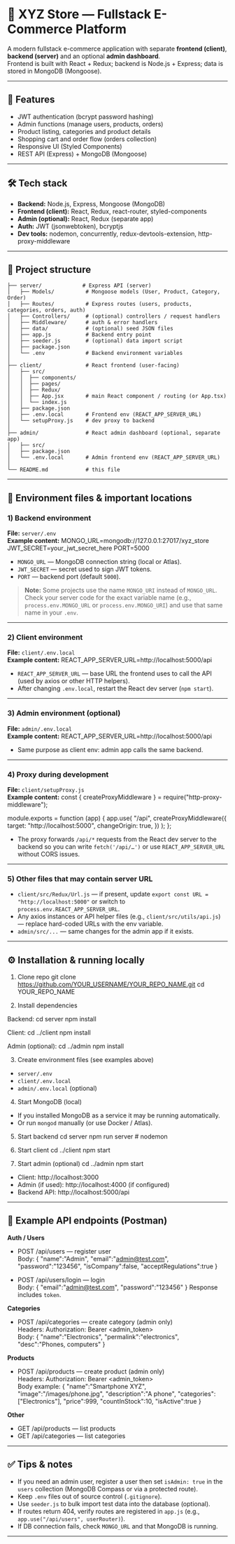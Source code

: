 
# 🛒 XYZ Store — Fullstack E-Commerce Platform

A modern fullstack e-commerce application with separate **frontend (client)**, **backend (server)** and an optional **admin dashboard**.  
Frontend is built with React + Redux; backend is Node.js + Express; data is stored in MongoDB (Mongoose).

---

## 🚀 Features

- JWT authentication (bcrypt password hashing)  
- Admin functions (manage users, products, orders)  
- Product listing, categories and product details  
- Shopping cart and order flow (orders collection)  
- Responsive UI (Styled Components)  
- REST API (Express) + MongoDB (Mongoose)

---

## 🛠 Tech stack

- **Backend:** Node.js, Express, Mongoose (MongoDB)  
- **Frontend (client):** React, Redux, react-router, styled-components  
- **Admin (optional):** React, Redux (separate app)  
- **Auth:** JWT (jsonwebtoken), bcryptjs  
- **Dev tools:** nodemon, concurrently, redux-devtools-extension, http-proxy-middleware

---

## 📂 Project structure

```
├── server/             # Express API (server)
│   ├── Models/          # Mongoose models (User, Product, Category, Order)
│   ├── Routes/          # Express routes (users, products, categories, orders, auth)
│   ├── Controllers/     # (optional) controllers / request handlers
│   ├── Middleware/      # auth & error handlers
│   ├── data/            # (optional) seed JSON files
│   ├── app.js           # Backend entry point
│   ├── seeder.js        # (optional) data import script
│   ├── package.json
│   └── .env             # Backend environment variables
│
├── client/              # React frontend (user-facing)
│   ├── src/
│   │  ├── components/
│   │  ├── pages/
│   │  ├── Redux/
│   │  ├── App.jsx       # main React component / routing (or App.tsx)
│   │  └── index.js
│   ├── package.json
│   ├── .env.local       # Frontend env (REACT_APP_SERVER_URL)
│   └── setupProxy.js    # dev proxy to backend
│
├── admin/               # React admin dashboard (optional, separate app)
│   ├── src/
│   ├── package.json
│   └── .env.local       # Admin frontend env (REACT_APP_SERVER_URL)
│
└── README.md            # this file
```
---

## 🔧 Environment files & important locations

### 1) Backend environment
**File:** `server/.env`  
**Example content:**
MONGO_URL=mongodb://127.0.0.1:27017/xyz_store
JWT_SECRET=your_jwt_secret_here
PORT=5000

- `MONGO_URL` — MongoDB connection string (local or Atlas).  
- `JWT_SECRET` — secret used to sign JWT tokens.  
- `PORT` — backend port (default `5000`).  

> **Note:** Some projects use the name `MONGO_URI` instead of `MONGO_URL`. Check your server code for the exact variable name (e.g., `process.env.MONGO_URL` or `process.env.MONGO_URI`) and use that same name in your `.env`.

---

### 2) Client environment
**File:** `client/.env.local`  
**Example content:**
REACT_APP_SERVER_URL=http://localhost:5000/api

- `REACT_APP_SERVER_URL` — base URL the frontend uses to call the API (used by axios or other HTTP helpers).  
- After changing `.env.local`, restart the React dev server (`npm start`).

---

### 3) Admin environment (optional)
**File:** `admin/.env.local`  
**Example content:**
REACT_APP_SERVER_URL=http://localhost:5000/api

- Same purpose as client env: admin app calls the same backend.

---

### 4) Proxy during development
**File:** `client/setupProxy.js`  
**Example content:**
const { createProxyMiddleware } = require("http-proxy-middleware");

module.exports = function (app) {
  app.use(
    "/api",
    createProxyMiddleware({
      target: "http://localhost:5000",
      changeOrigin: true,
    })
  );
};

- The proxy forwards `/api/*` requests from the React dev server to the backend so you can write `fetch('/api/…')` or use `REACT_APP_SERVER_URL` without CORS issues.

---

### 5) Other files that may contain server URL
- `client/src/Redux/Url.js` — if present, update `export const URL = "http://localhost:5000"` or switch to `process.env.REACT_APP_SERVER_URL`.
- Any axios instances or API helper files (e.g., `client/src/utils/api.js`) — replace hard-coded URLs with the env variable.
- `admin/src/...` — same changes for the admin app if it exists.

---

## ⚙️ Installation & running locally

1. Clone repo
git clone https://github.com/YOUR_USERNAME/YOUR_REPO_NAME.git
cd YOUR_REPO_NAME

2. Install dependencies

Backend:
cd server
npm install

Client:
cd ../client
npm install

Admin (optional):
cd ../admin
npm install

3. Create environment files (see examples above)
- `server/.env`
- `client/.env.local`
- `admin/.env.local` (optional)

4. Start MongoDB (local)
- If you installed MongoDB as a service it may be running automatically.
- Or run `mongod` manually (or use Docker / Atlas).

5. Start backend
cd server
npm run server   # nodemon

6. Start client
cd ../client
npm start

7. Start admin (optional)
cd ../admin
npm start

- Client: http://localhost:3000  
- Admin (if used): http://localhost:4000 (if configured)  
- Backend API: http://localhost:5000/api

---

## 🔁 Example API endpoints (Postman)

**Auth / Users**
- POST /api/users — register user  
  Body:
  { "name":"Admin", "email":"admin@test.com", "password":"123456", "isCompany":false, "acceptRegulations":true }

- POST /api/users/login — login  
  Body:
  { "email":"admin@test.com", "password":"123456" }
  Response includes `token`.

**Categories**
- POST /api/categories — create category (admin only)  
  Headers: Authorization: Bearer <admin_token>  
  Body: { "name":"Electronics", "permalink":"electronics", "desc":"Phones, computers" }

**Products**
- POST /api/products — create product (admin only)  
  Headers: Authorization: Bearer <admin_token>  
  Body example:
  {
    "name":"Smartphone XYZ",
    "image":"/images/phone.jpg",
    "description":"A phone",
    "categories":["Electronics"],
    "price":999,
    "countInStock":10,
    "isActive":true
  }

**Other**
- GET /api/products — list products  
- GET /api/categories — list categories

---

## ✅ Tips & notes

- If you need an admin user, register a user then set `isAdmin: true` in the `users` collection (MongoDB Compass or via a protected route).  
- Keep `.env` files out of source control (`.gitignore`).  
- Use `seeder.js` to bulk import test data into the database (optional).  
- If routes return 404, verify routes are registered in `app.js` (e.g., `app.use("/api/users", userRouter)`).  
- If DB connection fails, check `MONGO_URL` and that MongoDB is running.

---
